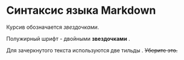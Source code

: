 # Синтаксис языка Markdown

Курсив обозначается *звездочками*.

Полужирный шрифт - двойными **звездочками** .

Для зачеркнутого текста используются две тильды . ~~Уберите это.~~